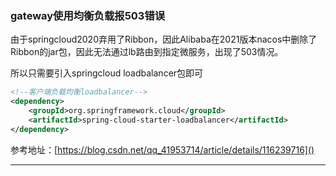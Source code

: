 ### gateway使用均衡负载报503错误

由于springcloud2020弃用了Ribbon，因此Alibaba在2021版本nacos中删除了Ribbon的jar包，因此无法通过lb路由到指定微服务，出现了503情况。

所以只需要引入springcloud loadbalancer包即可

```xml
<!--客户端负载均衡loadbalancer-->
<dependency>
	<groupId>org.springframework.cloud</groupId>
	<artifactId>spring-cloud-starter-loadbalancer</artifactId>
</dependency>
```

参考地址：[https://blog.csdn.net/qq_41953714/article/details/116239716]()

---